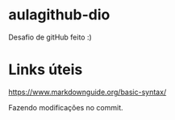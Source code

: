 # aulagithub-dio

Desafio de gitHub feito :)

# Links úteis
https://www.markdownguide.org/basic-syntax/

Fazendo modificações no commit.

